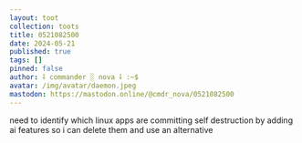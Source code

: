 ```yaml
---
layout: toot
collection: toots
title: 0521082500
date: 2024-05-21
published: true
tags: []
pinned: false
author: ⸸ commander ░ nova ⸸ :~$
avatar: /img/avatar/daemon.jpeg
mastodon: https://mastodon.online/@cmdr_nova/0521082500
---
```


need to identify which linux apps are committing self destruction by adding ai features so i can delete them and use an alternative
